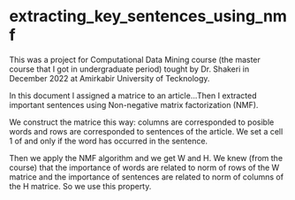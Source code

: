 # extracting_key_sentences_using_nmf
This was a project for Computational Data Mining course (the master course that I got in undergraduate period) tought by Dr. Shakeri in December 2022 at Amirkabir University of Tecknology.

In this document I assigned a matrice to an article...Then I extracted important sentences using Non-negative matrix factorization (NMF).

We construct the matrice this way:
columns are corresponded to posible words and rows are corresponded to sentences of the article. We set a cell 1 of and only if the word has occurred in the sentence.

Then we apply the NMF algorithm and we get W and H. We knew (from the course) that the importance of words are related to norm of rows of the W matrice and 
the importance of sentences are related to norm of columns of the H matrice. So we use this property.
